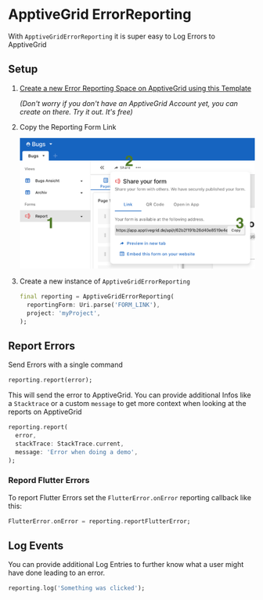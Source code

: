 # ApptiveGrid ErrorReporting

With `ApptiveGridErrorReporting` it is super easy to Log Errors to ApptiveGrid

## Setup
1. [Create a new Error Reporting Space on ApptiveGrid using this Template](https://app.apptivegrid.de/#/template/65005ff33e85a232b5c17517)

   _(Don't worry if you don't have an ApptiveGrid Account yet, you can create on there. Try it out. It's free)_
2. Copy the Reporting Form Link

   <img src="https://github.com/ApptiveGrid/ApptiveGrid-flutter-dev-tools/blob/main/.github/assets/apptive_grid_error_reporting/copy_form_link.png?raw=true" width="1000px">
3. Create a new instance of `ApptiveGridErrorReporting`
   
    ```dart
    final reporting = ApptiveGridErrorReporting(
      reportingForm: Uri.parse('FORM_LINK'),
      project: 'myProject',
    );
    ```
   
## Report Errors
Send Errors with a single command
```dart
reporting.report(error); 
```
This will send the error to ApptiveGrid. You can provide additional Infos like a `Stacktrace` or a custom `message` to get more context when looking at the reports on ApptiveGrid

```dart
reporting.report(
  error,
  stackTrace: StackTrace.current,
  message: 'Error when doing a demo',
); 
```

### Repord Flutter Errors

To report Flutter Errors set the `FlutterError.onError` reporting callback like this:

```dart
FlutterError.onError = reporting.reportFlutterError;
```

## Log Events
You can provide additional Log Entries to further know what a user might have done leading to an error.
```dart
reporting.log('Something was clicked'); 
```
    